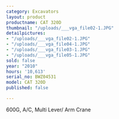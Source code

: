 ```yaml
---
category: Excavators
layout: product
productname: CAT 320D
thumbnail: "/uploads/___vga_file02-1.JPG"
detailpictures:
- "/uploads/___vga_file02-1.JPG"
- "/uploads/___vga_file04-1.JPG"
- "/uploads/___vga_file03-1.JPG"
- "/uploads/___vga_file05-1.JPG"
sold: false
year: "2010"
hours: '10,613'
serial_no: BWZ04531
model: CAT 320D
published: false

---
```

600G, A/C, Multi Lever/ Arm Crane